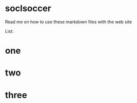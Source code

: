 # soclsoccer

Read me on how to use these markdown files with the web site

List:
# one
# two
# three
